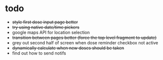 # todo

- ~~style first dose input page better~~
- ~~try using native date/time pickers~~
- google maps API for location selection
- ~~transition between pages better (force the top level fragment to update)~~
- grey out second half of screen when dose reminder checkbox not active
- ~~dynamically calculate when new doses should be taken~~
- find out how to send notifs